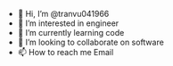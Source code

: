 - 👋 Hi, I’m @tranvu041966
- 👀 I’m interested in engineer
- 🌱 I’m currently learning code
- 💞️ I’m looking to collaborate on software
- 📫 How to reach me Email

<!---
tranvu041966/tranvu041966 is a ✨ special ✨ repository because its `README.md` (this file) appears on your GitHub profile.
You can click the Preview link to take a look at your changes.
--->
